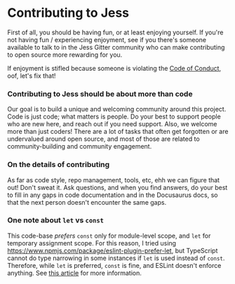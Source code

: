 
# Contributing to Jess

First of all, you should be having fun, or at least enjoying yourself. If you're not having fun / experiencing enjoyment, see if you there's someone available to talk to in the Jess Gitter community who can make contributing to open source more rewarding for you.

If enjoyment is stifled because someone is violating the [Code of Conduct](./CODE_OF_CONDUCT.md), oof, let's fix that!

### Contributing to Jess should be about more than code

Our goal is to build a unique and welcoming community around this project. Code is just code; what matters is people. Do your best to support people who are new here, and reach out if you need support. Also, we welcome more than just coders! There are a lot of tasks that often get forgotten or are undervalued around open source, and most of those are related to community-building and community engagement.

### On the details of contributing

As far as code style, repo management, tools, etc, ehh we can figure that out! Don't sweat it. Ask questions, and when you find answers, do your best to fill in any gaps in code documentation and in the Docusaurus docs, so that the next person doesn't encounter the same gaps.


### One note about `let` vs `const`

This code-base _prefers_ `const` only for module-level scope, and `let` for temporary assignment scope. For this reason, I tried using https://www.npmjs.com/package/eslint-plugin-prefer-let, but TypeScript cannot do type narrowing in some instances if `let` is used instead of `const`. Therefore, while `let` is preferred, `const` is fine, and ESLint doesn't enforce anything. See [this article](https://medium.com/@PepsRyuu/use-let-by-default-not-const-58773e53db52) for more information.